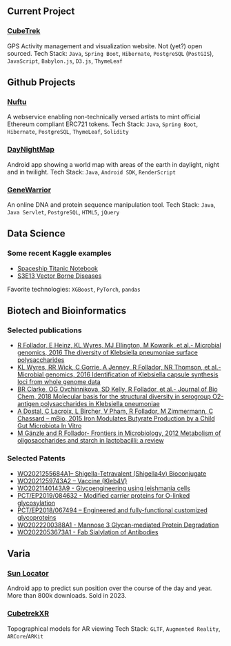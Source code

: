 ## Current Project

### [CubeTrek](https://cubetrek.com)
GPS Activity management and visualization website. Not (yet?) open sourced.
Tech Stack: `Java`, `Spring Boot`, `Hibernate`, `PostgreSQL` (`PostGIS`), `JavaScript`, `Babylon.js`, `D3.js`, `ThymeLeaf`

## Github Projects

### [Nuftu](https://github.com/r-follador/nuftu)
A webservice enabling non-technically versed artists to mint official Ethereum compliant ERC721 tokens.
Tech Stack: `Java`, `Spring Boot`, `Hibernate`, `PostgreSQL`, `ThymeLeaf`, `Solidity`

### [DayNightMap](https://github.com/r-follador/DayNightMap)
Android app showing a world map with areas of the earth in daylight, night and in twilight.
Tech Stack: `Java`, `Android SDK`, `RenderScript`

### [GeneWarrior](https://github.com/r-follador/GeneWarrior)
An online DNA and protein sequence manipulation tool.
Tech Stack: `Java`, `Java Servlet`, `PostgreSQL`, `HTML5`, `jQuery`

## Data Science

### Some recent Kaggle examples
- [Spaceship Titanic Notebook](https://www.kaggle.com/code/furstenwald/xgboost-and-optuna-to-get-quickly-to-almost-80)
- [S3E13 Vector Borne Diseases](https://www.kaggle.com/code/furstenwald/xgboost-optuna-vector-borne-disease)

Favorite technologies: `XGBoost`, `PyTorch`, `pandas`

## Biotech and Bioinformatics

### Selected publications
- [R Follador, E Heinz, KL Wyres, MJ Ellington, M Kowarik, et al.- Microbial genomics, 2016
The diversity of Klebsiella pneumoniae surface polysaccharides](https://www.microbiologyresearch.org/content/journal/mgen/10.1099/mgen.0.000073#tab2)
- [KL Wyres, RR Wick, C Gorrie, A Jenney, R Follador, NR Thomson, et al.- Microbial genomics, 2016
Identification of Klebsiella capsule synthesis loci from whole genome data](https://www.microbiologyresearch.org/content/journal/mgen/10.1099/mgen.0.000102)
- [BR Clarke, OG Ovchinnikova, SD Kelly, R Follador, et al.- Journal of Bio Chem, 2018
Molecular basis for the structural diversity in serogroup O2-antigen polysaccharides in Klebsiella pneumoniae](https://www.ncbi.nlm.nih.gov/pmc/articles/PMC5880124/)
- [A Dostal, C Lacroix, L Bircher, V Pham, R Follador, M Zimmermann, C Chassard – mBio, 2015
Iron Modulates Butyrate Production by a Child Gut Microbiota In Vitro](https://journals.asm.org/doi/full/10.1128/mBio.01453-15)
- [M Gänzle and R Follador- Frontiers in Microbiology, 2012 Metabolism of oligosaccharides and starch in lactobacilli: a review](https://www.frontiersin.org/articles/10.3389/fmicb.2012.00340/full)

### Selected Patents
- [WO2021255684A1– Shigella-Tetravalent (Shigella4v) Bioconjugate](https://patents.google.com/patent/WO2021255684A1/en)
- [WO2021259743A2 – Vaccine (Kleb4V)](https://worldwide.espacenet.com/patent/search?q=pn%3DWO2021259743A2)
- [WO2021140143A9 - Glycoengineering using leishmania cells](https://worldwide.espacenet.com/patent/search?q=pn%3DWO2021140143A9)
- [PCT/EP2019/084632 - Modified carrier proteins for O-linked glycosylation](https://worldwide.espacenet.com/patent/search?q=pn%3DWO2020120569A2)
- [PCT/EP2018/067494 – Engineered and fully-functional customized glycoproteins](https://worldwide.espacenet.com/patent/search?q=pn%3DWO2019002512A2)
- [WO2022200388A1 - Mannose 3 Glycan-mediated Protein Degradation](https://worldwide.espacenet.com/patent/search?q=pn%3DWO2022200388A1)
- [WO2022053673A1 - Fab Sialylation of Antibodies](https://worldwide.espacenet.com/patent/search?q=pn%3DWO2022053673A1)

## Varia

### [Sun Locator](https://play.google.com/store/apps/details?id=com.genewarrior.sunlocator.lite)
Android app to predict sun position over the course of the day and year. More than 800k downloads. Sold in 2023.

### [CubetrekXR](https://r-follador.github.io/cubetrekXR/)
Topographical models for AR viewing
Tech Stack: `GLTF`, `Augmented Reality`, `ARCore`/`ARKit`
